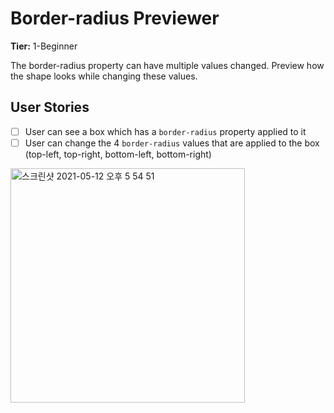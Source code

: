 
# Border-radius Previewer

**Tier:** 1-Beginner

The border-radius property can have multiple values changed. Preview how the shape looks while changing these values.

## User Stories

-   [ ] User can see a box which has a `border-radius` property applied to it
-   [ ] User can change the 4 `border-radius` values that are applied to the box (top-left, top-right, bottom-left, bottom-right)

<img width="375" alt="스크린샷 2021-05-12 오후 5 54 51" src="https://user-images.githubusercontent.com/69520548/117947462-2d5e3580-b34b-11eb-950c-a7bb070b57b0.png">

